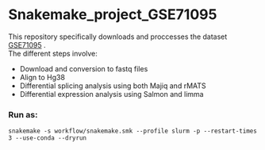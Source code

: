 # Snakemake_project_GSE71095

This repository specifically downloads and proccesses the dataset [GSE71095](https://www.ncbi.nlm.nih.gov/geo/query/acc.cgi?acc=GSE71095) .\
The different steps involve:
* Download and conversion to fastq files
* Align to Hg38
* Differential splicing analysis using both Majiq and rMATS
* Differential expression analysis using Salmon and limma


### Run as:
```
snakemake -s workflow/snakemake.smk --profile slurm -p --restart-times 3 --use-conda --dryrun
```
